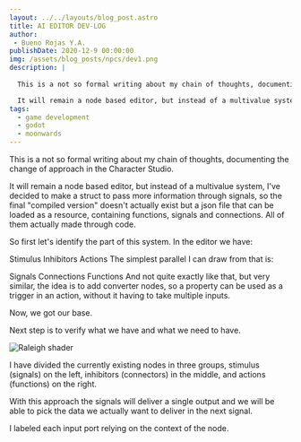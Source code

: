 ```yaml
---
layout: ../../layouts/blog_post.astro
title: AI EDITOR DEV-LOG
author:
 - Bueno Rojas Y.A.
publishDate: 2020-12-9 00:00:00
img: /assets/blog_posts/npcs/dev1.png
description: |
  
  This is a not so formal writing about my chain of thoughts, documenting the change of approach in the Character Studio.

  It will remain a node based editor, but instead of a multivalue system, I've decided to make a struct to pass more information through signals, so the final "compiled version" doesn't actually exist but a json file that can be loaded as a resource, containing functions, signals and connections. All of them actually made through code...
tags:
  - game development
  - godot
  - moonwards
---
```


This is a not so formal writing about my chain of thoughts, documenting the change of approach in the Character Studio.

It will remain a node based editor, but instead of a multivalue system, I've decided to make a struct to pass more information through signals, so the final "compiled version" doesn't actually exist but a json file that can be loaded as a resource, containing functions, signals and connections. All of them actually made through code.

So first let's identify the part of this system. In the editor we have:

Stimulus
Inhibitors
Actions
The simplest parallel I can draw from that is:

Signals
Connections
Functions
And not quite exactly like that, but very similar, the idea is to add converter nodes, so a property can be used as a trigger in an action, without it having to take multiple inputs.

Now, we got our base.

Next step is to verify what we have and what we need to have.

![Raleigh shader](../../assets/blog_posts/npcs/dev1.png)


I have divided the currently existing nodes in three groups, stimulus (signals) on the left, inhibitors (connectors) in the middle, and actions (functions) on the right. 

With this approach the signals will deliver a single output and we will be able to pick the data we actually want to deliver in the next signal.

I labeled each input port relying on the context of the node.
